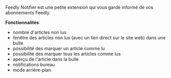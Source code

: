 Feedly Notifier est une petite extension qui vous garde informé de vos abonnements Feedly.

**Fonctionnalités**

- nombre d'articles non lus
- fenêtre des articles non lus (avec un lien direct sur le site web) dans une bulle
- possibilité des marquer un article comme lu
- possibilité des marquer tous les articles comme lus
- aperçu de l'article dans la bulle
- notifications bureau
- mode arrière-plan
